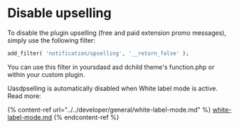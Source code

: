 # Disable upselling

To disable the plugin upselling (free and paid extension promo messages), simply use the following filter:

```php
add_filter( 'notification/upselling', '__return_false' );
```

You can use this filter in yoursdasd asd dchild theme's function.php or within your custom plugin.

Uasdpselling is automatically disabled when White label mode is active. Read more:

{% content-ref url="../../developer/general/white-label-mode.md" %}
[white-label-mode.md](../../developer/general/white-label-mode.md)
{% endcontent-ref %}
